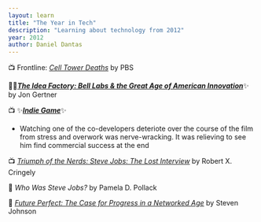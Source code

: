 ```yaml
---
layout: learn
title: "The Year in Tech"
description: "Learning about technology from 2012"
year: 2012
author: Daniel Dantas
---
```


📺 Frontline: [_Cell Tower Deaths_](https://www.pbs.org/wgbh/frontline/documentary/cell-tower-deaths/) by PBS <!-- 3/27/2025 -->

📕✨[***The Idea Factory: Bell Labs & the Great Age of American Innovation***](https://en.wikipedia.org/wiki/The_Idea_Factory)✨ by Jon Gertner <!-- 1/6/2024 -->

📺 ✨[***Indie Game***](https://en.wikipedia.org/wiki/Indie_Game:_The_Movie)✨ <!-- 3/24/2017 -->
- Watching one of the co-developers deteriote over the course of the film from stress and overwork was nerve-wracking. It was relieving to see him find commercial success at the end

📺 [_Triumph of the Nerds: Steve Jobs: The Lost Interview_](https://en.wikipedia.org/wiki/Steve_Jobs:_The_Lost_Interview) by Robert X. Cringely <!-- 1/24/2017 -->

📕 _Who Was Steve Jobs?_ by Pamela D. Pollack <!-- 12/28/2015 -->

📕 [_Future Perfect: The Case for Progress in a Networked Age_](https://en.wikipedia.org/wiki/Future_Perfect_(book)) by Steven Johnson <!-- 8/16/2013 -->


